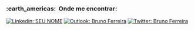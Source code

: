 <h3> :earth_americas: &nbsp;Onde me encontrar: </h3>

[![Linkedin: SEU NOME](https://img.shields.io/badge/-brunoferreiradc-blue?style=flat-round&logo=Linkedin&logoColor=white&link=https://www.linkedin.com/in/brunoferreiradc/)](https://www.linkedin.com/in/brunoferreiradc/)
[![Outlook: Bruno Ferreira](https://img.shields.io/badge/-srbrunoferreira@outlook.com-006bed?style=flat-round&logo=Gmail&logoColor=white&link=https://twitter.com/srbrunferreira)](https://twitter.com/srbrunferreira)
[![Twitter: Bruno Ferreira](https://img.shields.io/badge/-Twitter-006bed?style=flat-round&logo=Twitter&logoColor=white&link=mailto:srbrunoferreira@outlook.com)](mailto:srbrunoferreira@outlook.com)
